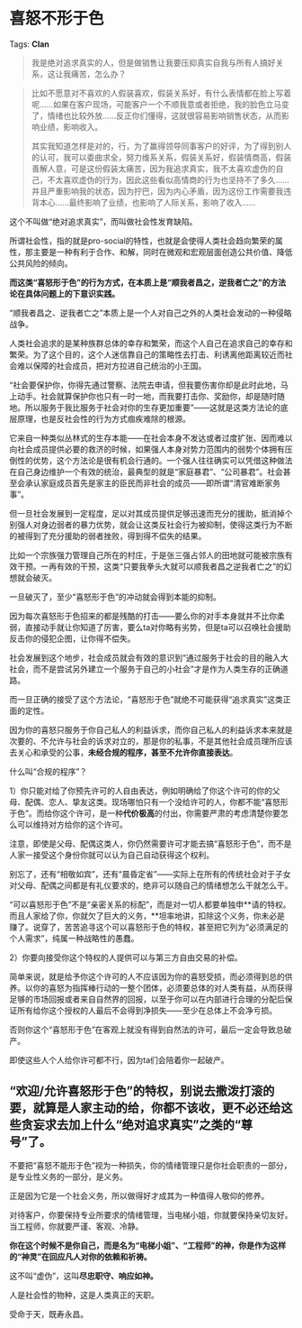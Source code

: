 # 喜怒不形于色

Tags: **Clan**

> 我是绝对追求真实的人，但是做销售让我要压抑真实自我与所有人搞好关系，这让我痛苦，怎么办？




> 比如不愿意对不喜欢的人假装喜欢，假装关系好，有什么表情都在脸上写着呢……如果在客户现场，可能客户一个不顺我意或者拒绝，我的脸色立马变了，情绪也比较外放……反正你们懂得，这就很容易影响销售状态，从而影响业绩，影响收入。  
>   
> 其实我知道怎样是对的，行，为了赢得领导同事客户的好评，为了得到别人的认可，我可以委曲求全，努力维系关系，假装关系好，假装情商高，假装善解人意，可是这份假装太痛苦，因为我追求真实，我不太喜欢虚伪的自己，不太喜欢虚伪的行为，因此这些看似高情商的行为也坚持不了多久……并且严重影响我的状态，因为拧巴，因为内心矛盾，因为这份工作需要我违背本心……最终影响了业绩，也影响了人际关系，影响了收入……

这个不叫做“绝对追求真实”，而叫做社会性发育缺陷。

所谓社会性，指的就是pro-social的特性，也就是会使得人类社会趋向繁荣的属性，那主要是一种有利于合作、和解，同时在微观和宏观层面创造公共价值、降低公共风险的倾向。

**而这类“喜怒形于色”的行为方式，在本质上是“顺我者昌之，逆我者亡之”的方法论在具体问题上的下意识实践。**

“顺我者昌之、逆我者亡之”本质上是一个人对自己之外的人类社会发动的一种侵略战争。

人类社会追求的是某种族群总体的幸存和繁荣，而这个人自己在追求自己的幸存和繁荣。为了这个目的，这个人迷信靠自己的策略性去打击、利诱离他距离较近而社会难以保障的社会成员，把对方拉进自己统治的小王国。

“社会要保护你，你得先通过警察、法院去申请，但我要伤害你却是此时此地，马上动手。社会就算保护你也只有一时一地，而我要打击你、奖励你，却是随时随地。所以服务于我比服务于社会对你的生存更加重要”——这就是这类方法论的底层原理，也是反社会性的行为方式痼疾难除的根源。

它来自一种类似丛林式的生存本能——在社会本身不发达或者过度扩张、因而难以向社会成员提供必要的救济的时候，如果强人本身对势力范围内的弱势个体拥有压倒性的优势，这个方法论是很有机会行通的。一个强人往往确实可以凭借这种做法在自己身边维护一个有效的统治，最典型的就是“家庭暴君”、“公司暴君”。社会甚至会承认家庭成员首先是家主的臣民而非社会的成员——即所谓“清官难断家务事”。

但一旦社会发展到一定程度，足以对其成员提供足够迅速而充分的援助，抵消掉个别强人对身边弱者的暴力优势，就会让这类反社会行为被抑制，使得这类行为不断的被得到了充分援助的弱者挫败，得到得不偿失的结果。

比如一个宗族强力管理自己所在的村庄，于是张三强占邻人的田地就可能被宗族有效干预。一再有效的干预，这类“只要我拳头大就可以顺我者昌之逆我者亡之”的幻想就会破灭。

一旦破灭了，至少“喜怒形于色”的冲动就会得到本能的抑制。

因为每次喜怒形于色招来的都是残酷的打击——要么你的对手本身就并不比你柔弱，直接动手就让你知道了厉害，要么ta对你略有劣势，但是ta可以召唤社会援助反击你的侵犯企图，让你得不偿失。

社会发展到这个地步，社会成员就会有效的意识到“通过服务于社会的目的融入大社会，而不是尝试另外建立一个服务于自己的小社会”才是作为人类生存的正确道路。

而一旦正确的接受了这个方法论，“喜怒形于色”就绝不可能获得“追求真实”这类正面的定性。

因为你的喜怒只服务于你自己私人的利益诉求，而你自己私人的利益诉求本来就是次要的、不允许与社会的诉求对立的，那是你的私事，不是其他社会成员理所应该去关心和承受的公事，**未经合规的程序，甚至不允许你直接表达**。

什么叫“合规的程序”？

1）你只能对给了你预先许可的人自由表达，例如明确给了你这个许可的你的父母、配偶、恋人、挚友这类。现场哪怕只有一个没给许可的人，你都不能“喜怒形于色”。而给你这个许可，是一种**代价极高**的付出，你需要严肃的考虑清楚你要怎么可以维持对方给你的这个许可。

注意，即使是父母、配偶这类人，你仍然需要许可才能去搞“喜怒形于色”，而不是人家一接受这个身份你就可以认为自己自动获得这个权利。

别忘了，还有“相敬如宾”，还有“晨昏定省”——实际上在所有的传统社会对于子女对父母、配偶之间都是有礼仪要求的，绝非可以随自己的情绪想怎么干就怎么干。

“可以喜怒形于色”不是“亲密关系的标配”，而是对一切人都要单独申**请的特权。而且人家给了你，你就欠了巨大的义务，**坦率地讲，扣除这个义务，你未必是赚了。说穿了，苦苦追寻这个可以喜怒形于色的特权，甚至把它列为“必须满足的个人需求”，纯属一种战略性的愚蠢。

2）你要向接受你这个特权的人提供可以与第三方自由交易的补偿。

简单来说，就是给予你这个许可的人不应该因为你的喜怒受损，而必须得到总的供养。以你的喜怒为指挥棒行动的一整个团体，必须要总体的对人类有益，从而获得足够的市场回报或者来自自然界的回报，以至于你可以在内部进行合理的分配后保证所有给你这个授权的人最后不会得到净损失——至少在总体上不会净亏损。

否则你这个“喜怒形于色”在客观上就没有得到自然法的许可，最后一定会导致总破产。

即使这些人个人给你许可都不行，因为ta们会陪着你一起破产。

“欢迎/允许喜怒形于色”的特权，别说去撒泼打滚的要，就算是人家主动的给，你都不该收，更不必还给这些贪妄求去加上什么“绝对追求真实”之类的“尊号”了。
--------------------------------------------------------------------------

不要把“喜怒不能形于色”视为一种损失，你的情绪管理只是你社会职责的一部分，是专业性义务的一部分，是义务。

正是因为它是一个社会义务，所以做得好才成其为一种值得人敬仰的修养。

对待客户，你要保持专业所要求的情绪管理，当电梯小姐，你就要保持亲切友好。当工程师，你就要严谨、客观、冷静。

**你在这个时候不是你自己，而是名为“电梯小姐”、“工程师”的神，你是作为这样的“神灵”在回应凡人对你的依赖和祈祷。**

这不叫“虚伪”，这叫**尽忠职守、响应如神。**

人是社会性的物种，这是人类真正的天职。

受命于天，既寿永昌。




